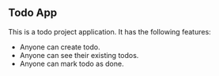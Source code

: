## Todo App
This is a todo project application.
It has the following features:

- Anyone can create todo.
- Anyone can see their existing todos.
- Anyone can mark todo as done.
